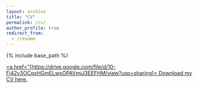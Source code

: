 ```yaml
---
layout: archive
title: "CV"
permalink: /cv/
author_profile: true
redirect_from:
  - /resume
---
```


{% include base_path %}

 <u><a href="[https://drive.google.com/file/d/10-Fj42v3OCqxHGmELwxOPAVmjJ3EEFHM/view?usp=sharing]>
 Download my CV here.</a></u>
<br/>


